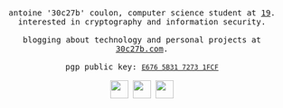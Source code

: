 <div align="center">
	<samp>
		antoine '30c27b' coulon, computer science student at <a href="https://s19.be/">19</a>.<br>
		interested in cryptography and information security.<br>
		<br>
		blogging about technology and personal projects at <a href="https://30c27b.com/">30c27b.com</a>.<br>
		<br>
		pgp public key: <a href="https://30c27b.com/key.asc"><code>E676 5B31 7273 1FCF</code></a>
		<br>
		<br>
		<a href="https://linkedin.com/in/antoine-coulon"><img src="https://gist.githubusercontent.com/30c27b/9f06b31ab5118efb1676965e5864b45a/raw/3651898b26d68eff413c7f6f5a6ce6ab900d7145/linkedin.svg" height=32" width=32"></a>
		<a href="https://twitter.com/30c27b"><img src="https://gist.githubusercontent.com/30c27b/8b431af06262d7214d71e4283dc2a5b3/raw/ee6217b8846320840241e4ef83d2e51b03c9a03d/twitter.svg" height=32" width=32"></a>
		<a href="https://instagram.com/30c27b"><img src="https://gist.githubusercontent.com/30c27b/95dd9642223c170c50dd80b70b2d0379/raw/f35df6678f7c855b10bab845b051855944b3733d/instagram.svg" height=32" width=32"></a>
	</samp>
</div>
